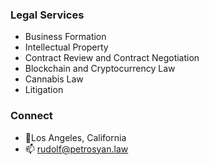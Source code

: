 ### Legal Services

- Business Formation
- Intellectual Property 
- Contract Review and Contract Negotiation
- Blockchain and Cryptocurrency Law
- Cannabis Law
- Litigation

### Connect
- 📍Los Angeles, California
- 📫 rudolf@petrosyan.law
